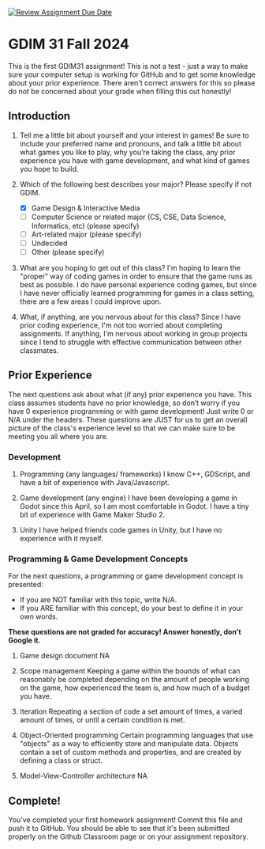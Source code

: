 
[![Review Assignment Due Date](https://classroom.github.com/assets/deadline-readme-button-22041afd0340ce965d47ae6ef1cefeee28c7c493a6346c4f15d667ab976d596c.svg)](https://classroom.github.com/a/POQdLnh2)
# GDIM 31 Fall 2024

This is the first GDIM31 assignment! This is not a test - just a way to make sure your computer setup is working for GitHub and to get some knowledge about your prior experience. There aren't correct answers for this so please do not be concerned about your grade when filling this out honestly!

## Introduction

1. Tell me a little bit about yourself and your interest in games! Be sure to include your preferred name and pronouns, and talk a little bit about what games you like to play, why you’re taking the class, any prior experience you have with game development, and what kind of games you hope to build.

2. Which of the following best describes your major? Please specify if not GDIM.  

    - [x] Game Design & Interactive Media
    - [ ] Computer Science or related major (CS, CSE, Data Science, Informatics, etc) (please specify)
    - [ ] Art-related major (please specify)
    - [ ] Undecided
    - [ ] Other (please specify)

3. What are you hoping to get out of this class?
I'm hoping to learn the "proper" way of coding games in order to ensure that the game runs as best as possible. I do have personal experience coding games, but since I have never officially learned programming for games in a class setting, there are a few areas I could improve upon.

4. What, if anything, are you nervous about for this class?
Since I have prior coding experience, I'm not too worried about completing assignments. If anything, I'm nervous about working in group projects since I tend to struggle with effective communication between other classmates.

## Prior Experience

The next questions ask about what (if any) prior experience you have. This class assumes students have no prior knowledge, so don’t worry if you have 0 experience programming or with game development! Just write 0 or N/A under the headers. These questions are JUST for us to get an overall picture of the class's experience level so that we can make sure to be meeting you all where you are.

### Development

1. Programming (any languages/ frameworks)
I know C++, GDScript, and have a bit of experience with Java/Javascript. 

2. Game development (any engine)
I have been developing a game in Godot since this April, so I am most comfortable in Godot. I have a tiny bit of experience with Game Maker Studio 2.

3. Unity
I have helped friends code games in Unity, but I have no experience with it myself.

### Programming & Game Development Concepts

For the next questions, a programming or game development concept is presented:

 - If you are NOT familiar with this topic, write N/A.
 - If you ARE familiar with this concept, do your best to define it in your own words.

**These questions are not graded for accuracy! Answer honestly, don’t Google it.**

1. Game design document
NA

2. Scope management
Keeping a game within the bounds of what can reasonably be completed depending on the amount of people working on the game, how experienced the team is, and how much of a budget you have.

3. Iteration
Repeating a section of code a set amount of times, a varied amount of times, or until a certain condition is met.

4. Object-Oriented programming
Certain programming languages that use "objects" as a way to efficiently store and manipulate data. Objects contain a set of custom methods and properties, and are created by defining a class or struct.

5. Model-View-Controller architecture
NA

## Complete!

You've completed your first homework assignment! Commit this file and push it to GitHub. You should be able to see that it's been submitted properly on the Github Classroom page or on your assignment repository.
